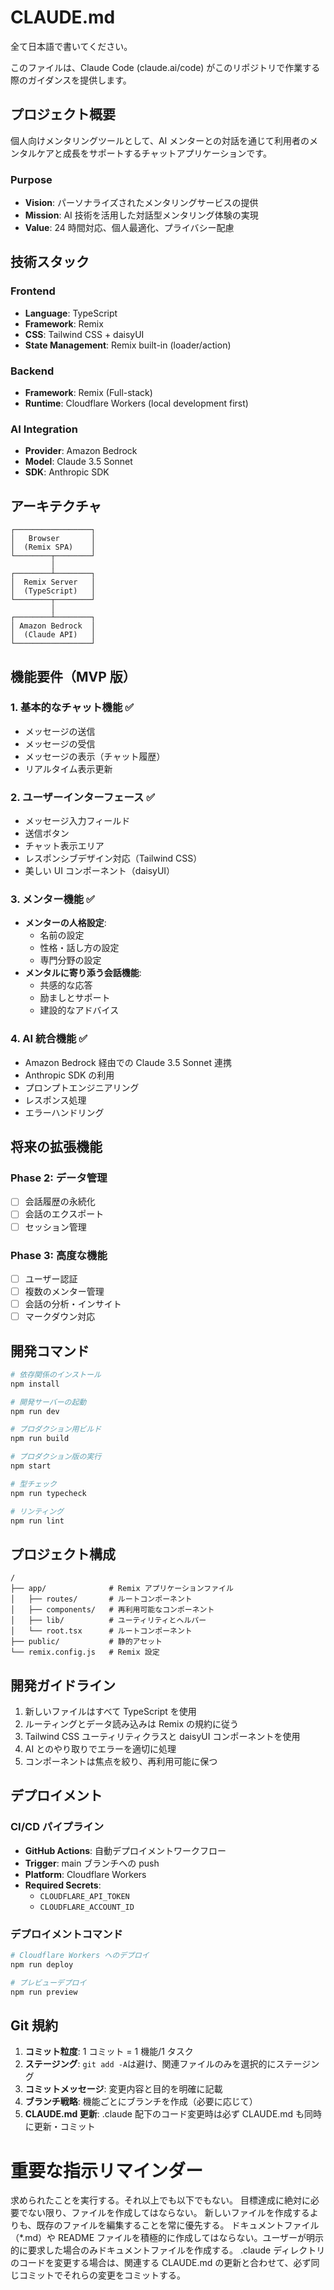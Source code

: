 # CLAUDE.md

全て日本語で書いてください。

このファイルは、Claude Code (claude.ai/code) がこのリポジトリで作業する際のガイダンスを提供します。

## プロジェクト概要

個人向けメンタリングツールとして、AI メンターとの対話を通じて利用者のメンタルケアと成長をサポートするチャットアプリケーションです。

### Purpose

- **Vision**: パーソナライズされたメンタリングサービスの提供
- **Mission**: AI 技術を活用した対話型メンタリング体験の実現
- **Value**: 24 時間対応、個人最適化、プライバシー配慮

## 技術スタック

### Frontend

- **Language**: TypeScript
- **Framework**: Remix
- **CSS**: Tailwind CSS + daisyUI
- **State Management**: Remix built-in (loader/action)

### Backend

- **Framework**: Remix (Full-stack)
- **Runtime**: Cloudflare Workers (local development first)

### AI Integration

- **Provider**: Amazon Bedrock
- **Model**: Claude 3.5 Sonnet
- **SDK**: Anthropic SDK

## アーキテクチャ

```
┌─────────────────┐
│   Browser       │
│  (Remix SPA)    │
└────────┬────────┘
         │
┌────────┴────────┐
│  Remix Server   │
│  (TypeScript)   │
└────────┬────────┘
         │
┌────────┴────────┐
│ Amazon Bedrock  │
│  (Claude API)   │
└─────────────────┘
```

## 機能要件（MVP 版）

### 1. 基本的なチャット機能 ✅

- メッセージの送信
- メッセージの受信
- メッセージの表示（チャット履歴）
- リアルタイム表示更新

### 2. ユーザーインターフェース ✅

- メッセージ入力フィールド
- 送信ボタン
- チャット表示エリア
- レスポンシブデザイン対応（Tailwind CSS）
- 美しい UI コンポーネント（daisyUI）

### 3. メンター機能 ✅

- **メンターの人格設定**:
  - 名前の設定
  - 性格・話し方の設定
  - 専門分野の設定
- **メンタルに寄り添う会話機能**:
  - 共感的な応答
  - 励ましとサポート
  - 建設的なアドバイス

### 4. AI 統合機能 ✅

- Amazon Bedrock 経由での Claude 3.5 Sonnet 連携
- Anthropic SDK の利用
- プロンプトエンジニアリング
- レスポンス処理
- エラーハンドリング

## 将来の拡張機能

### Phase 2: データ管理

- [ ] 会話履歴の永続化
- [ ] 会話のエクスポート
- [ ] セッション管理

### Phase 3: 高度な機能

- [ ] ユーザー認証
- [ ] 複数のメンター管理
- [ ] 会話の分析・インサイト
- [ ] マークダウン対応

## 開発コマンド

```bash
# 依存関係のインストール
npm install

# 開発サーバーの起動
npm run dev

# プロダクション用ビルド
npm run build

# プロダクション版の実行
npm start

# 型チェック
npm run typecheck

# リンティング
npm run lint
```

## プロジェクト構成

```
/
├── app/              # Remix アプリケーションファイル
│   ├── routes/       # ルートコンポーネント
│   ├── components/   # 再利用可能なコンポーネント
│   ├── lib/          # ユーティリティとヘルパー
│   └── root.tsx      # ルートコンポーネント
├── public/           # 静的アセット
└── remix.config.js   # Remix 設定
```

## 開発ガイドライン

1. 新しいファイルはすべて TypeScript を使用
2. ルーティングとデータ読み込みは Remix の規約に従う
3. Tailwind CSS ユーティリティクラスと daisyUI コンポーネントを使用
4. AI とのやり取りでエラーを適切に処理
5. コンポーネントは焦点を絞り、再利用可能に保つ

## デプロイメント

### CI/CD パイプライン

- **GitHub Actions**: 自動デプロイメントワークフロー
- **Trigger**: main ブランチへの push
- **Platform**: Cloudflare Workers
- **Required Secrets**:
  - `CLOUDFLARE_API_TOKEN`
  - `CLOUDFLARE_ACCOUNT_ID`

### デプロイメントコマンド

```bash
# Cloudflare Workers へのデプロイ
npm run deploy

# プレビューデプロイ
npm run preview
```

## Git 規約

1. **コミット粒度**: 1 コミット = 1 機能/1 タスク
2. **ステージング**: `git add -A`は避け、関連ファイルのみを選択的にステージング
3. **コミットメッセージ**: 変更内容と目的を明確に記載
4. **ブランチ戦略**: 機能ごとにブランチを作成（必要に応じて）
5. **CLAUDE.md 更新**: .claude 配下のコード変更時は必ず CLAUDE.md も同時に更新・コミット

# 重要な指示リマインダー

求められたことを実行する。それ以上でも以下でもない。
目標達成に絶対に必要でない限り、ファイルを作成してはならない。
新しいファイルを作成するよりも、既存のファイルを編集することを常に優先する。
ドキュメントファイル（*.md）や README ファイルを積極的に作成してはならない。ユーザーが明示的に要求した場合のみドキュメントファイルを作成する。
.claude ディレクトリのコードを変更する場合は、関連する CLAUDE.md の更新と合わせて、必ず同じコミットでそれらの変更をコミットする。
